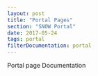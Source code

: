```yaml
---
layout: post
title: "Portal Pages"
section: "SNOW Portal"
date: 2017-05-24
tags: portal
filterDocumentation: portal
---
```

Portal page Documentation
